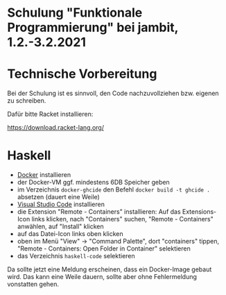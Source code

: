 # Schulung "Funktionale Programmierung" bei jambit, 1.2.-3.2.2021

# Technische Vorbereitung

Bei der Schulung ist es sinnvoll, den Code nachzuvollziehen
bzw. eigenen zu schreiben. 

Dafür bitte Racket installieren:

https://download.racket-lang.org/

# Haskell

- [Docker](https://www.docker.com/) installieren
- der Docker-VM ggf. mindestens 6DB Speicher geben
- im Verzeichnis `docker-ghcide` den Befehl `docker build -t ghcide .`
  absetzen (dauert eine Weile)
- [Visual Studio Code](https://code.visualstudio.com/download) installieren
- die Extension "Remote - Containers" installieren:
  Auf das Extensions-Icon links klicken, nach "Containers" suchen,
  "Remote - Containers" anwählen, auf "Install" klicken
- auf das Datei-Icon links oben klicken
- oben im Menü "View" -> "Command Palette", dort
  "containers" tippen, "Remote - Containers: Open Folder in Container" selektieren
- das Verzeichnis `haskell-code` selektieren

Da sollte jetzt eine Meldung erscheinen, dass ein Docker-Image gebaut
wird.  Das kann eine Weile dauern, sollte aber ohne Fehlermeldung
vonstatten gehen.
